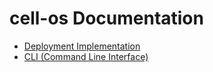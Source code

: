 cell-os Documentation
=====================

* [Deployment Implementation](deployment-implementation.md)
* [CLI (Command Line Interface)](cli.md)

